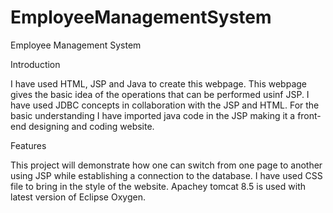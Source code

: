 # EmployeeManagementSystem
Employee Management System

Introduction

I have used HTML, JSP and Java to create this webpage. This webpage gives the basic idea of the operations that can be performed usinf JSP.
I have used JDBC concepts in collaboration with the JSP and HTML. For the basic understanding I have imported java code in the 
JSP making it a front-end designing and coding website. 

Features

This project will demonstrate how one can switch from one page to another using JSP while establishing a connection to the database. I have used CSS file to bring in the 
style of the website. Apachey tomcat 8.5 is used with latest version of Eclipse Oxygen.

